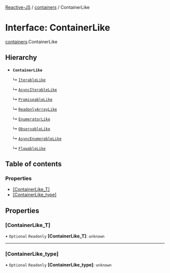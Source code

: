 [Reactive-JS](../README.md) / [containers](../modules/containers.md) / ContainerLike

# Interface: ContainerLike

[containers](../modules/containers.md).ContainerLike

## Hierarchy

- **`ContainerLike`**

  ↳ [`IterableLike`](containers.IterableLike.md)

  ↳ [`AsyncIterableLike`](containers.AsyncIterableLike.md)

  ↳ [`PromiseableLike`](containers.PromiseableLike.md)

  ↳ [`ReadonlyArrayLike`](containers.ReadonlyArrayLike.md)

  ↳ [`EnumeratorLike`](containers.EnumeratorLike.md)

  ↳ [`ObservableLike`](rx.ObservableLike.md)

  ↳ [`AsyncEnumerableLike`](streaming.AsyncEnumerableLike.md)

  ↳ [`FlowableLike`](streaming.FlowableLike.md)

## Table of contents

### Properties

- [[ContainerLike\_T]](containers.ContainerLike.md#[containerlike_t])
- [[ContainerLike\_type]](containers.ContainerLike.md#[containerlike_type])

## Properties

### [ContainerLike\_T]

• `Optional` `Readonly` **[ContainerLike\_T]**: `unknown`

___

### [ContainerLike\_type]

• `Optional` `Readonly` **[ContainerLike\_type]**: `unknown`
